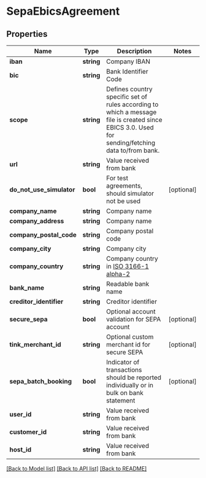 # SepaEbicsAgreement

## Properties
Name | Type | Description | Notes
------------ | ------------- | ------------- | -------------
**iban** | **string** | Company IBAN | 
**bic** | **string** | Bank Identifier Code | 
**scope** | **string** | Defines country specific set of rules according to which a message file is created since EBICS 3.0. Used for sending/fetching data to/from bank. | 
**url** | **string** | Value received from bank | 
**do_not_use_simulator** | **bool** | For test agreements, should simulator not be used | [optional] 
**company_name** | **string** | Company name | 
**company_address** | **string** | Company name | 
**company_postal_code** | **string** | Company postal code | 
**company_city** | **string** | Company city | 
**company_country** | **string** | Company country in [ISO 3166-1 alpha-2](http://en.wikipedia.org/wiki/ISO_3166-1_alpha-2) | 
**bank_name** | **string** | Readable bank name | 
**creditor_identifier** | **string** | Creditor identifier | 
**secure_sepa** | **bool** | Optional account validation for SEPA account | [optional] 
**tink_merchant_id** | **string** | Optional custom merchant id for secure SEPA | [optional] 
**sepa_batch_booking** | **bool** | Indicator of transactions should be reported individually or in bulk on bank statement | [optional] 
**user_id** | **string** | Value received from bank | 
**customer_id** | **string** | Value received from bank | 
**host_id** | **string** | Value received from bank | 

[[Back to Model list]](../../README.md#documentation-for-models) [[Back to API list]](../../README.md#documentation-for-api-endpoints) [[Back to README]](../../README.md)

